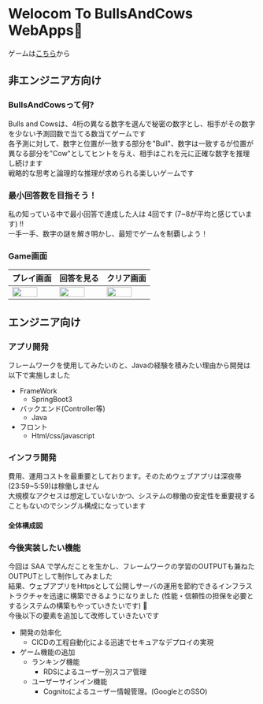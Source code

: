 # Welocom To BullsAndCows WebApps🎉

ゲームは[こちら](https://bullscowsgame.net/)から

## 非エンジニア方向け

### BullsAndCowsって何?

Bulls and Cowsは、4桁の異なる数字を選んで秘密の数字とし、相手がその数字を少ない予測回数で当てる数当てゲームです  
各予測に対して、数字と位置が一致する部分を"Bull"、数字は一致するが位置が異なる部分を"Cow"としてヒントを与え、相手はこれを元に正確な数字を推理し続けます  
戦略的な思考と論理的な推理が求められる楽しいゲームです

### 最小回答数を目指そう！

私の知っている中で最小回答で達成した人は 4回です (7~8が平均と感じています) !!  
一手一手、数字の謎を解き明かし、最短でゲームを制覇しよう！

### Game画面

|プレイ画面|回答を見る|クリア画面|
|-|-|-|
|<img src="https://github.com/GitEngHar/BullsAndCows/assets/119464648/c0bd5195-926b-43b7-a63c-fef3fcc2e987" width="80%">|<img src="https://github.com/GitEngHar/BullsAndCows/assets/119464648/133eabb4-2566-49e5-a25a-fb6693f26ed0" width="80%" />|<img src="https://github.com/GitEngHar/BullsAndCows/assets/119464648/65273d36-d77c-4e1c-a06f-5c293c6296f7" width="80%" />

## エンジニア向け

### アプリ開発

フレームワークを使用してみたいのと、Javaの経験を積みたい理由から開発は以下で実施しました  

- FrameWork
  - SpringBoot3
- バックエンド(Controller等)
  - Java
- フロント
  - Html/css/javascript

### インフラ開発

費用、運用コストを最重要としております。そのためウェブアプリは深夜帯(23:59~5:59)は稼働しません  
大規模なアクセスは想定していないかつ、システムの稼働の安定性を重要視することもないのでシングル構成になっています  

#### 全体構成図


### 今後実装したい機能

今回は SAA で学んだことを生かし、フレームワークの学習のOUTPUTも兼ねたOUTPUTとして制作してみました  
結果、ウェブアプリをHttpsとして公開しサーバの運用を節約できるインフラストラクチャを迅速に構築できるようになりました (性能・信頼性の担保を必要とするシステムの構築もやっていきたいです) 🎉  
今後以下の要素を追加して改修していきたいです  

- 開発の効率化
  - CICDの工程自動化による迅速でセキュアなデプロイの実現
- ゲーム機能の追加
  - ランキング機能
    - RDSによるユーザー別スコア管理
  - ユーザーサインイン機能  
    - Cognitoによるユーザー情報管理。(GoogleとのSSO)
